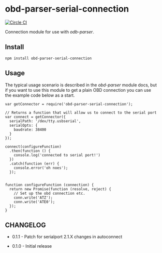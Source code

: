 obd-parser-serial-connection
============================

 [![Circle CI](https://circleci.com/gh/evanshortiss/obd-serial-connection/tree/master.svg?style=svg)](https://circleci.com/gh/evanshortiss/obd-serial-connection/tree/master)

Connection module for use with _odb-parser_.

## Install

```
npm install obd-parser-serial-connection
```

## Usage

The typical usage scenario is described in the _obd-parser_ module docs, but 
if you want to use this module to get a plain OBD connection you can use the 
example code below as a start.

```
var getConnector = require('obd-parser-serial-connection');

// Returns a function that will allow us to connect to the serial port
var connect = getConnector({
  serialPath: '/dev/tty.usbserial',
  serialOpts: {
    baudrate: 38400
  }
});

connect(configureFunction)
  .then(function () {
    console.log('connected to serial port!')
  })
  .catch(function (err) {
    console.error('oh noes');
  });


function configureFunction (connection) {
  return new Promise(function (resolve, reject) {
    // Set up the obd connection etc.
    conn.write('ATZ');
    conn.write('ATE0');
  });
}
```

## CHANGELOG

* 0.1.1 - Patch for serialport 2.1.X changes in autoconnect

* 0.1.0 - Initial release

